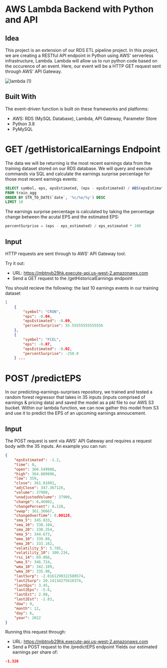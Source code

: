 # AWS Lambda Backend with Python and API 

## Idea
This project is an extension of our RDS ETL pipeline project. In this project, we are creating a RESTful API endpoint in Python using AWS' serverless infrastructure, Lambda. Lambda will allow us to run python code based on the occurence of an event. Here, our event will be a HTTP GET request sent through AWS' API Gateway. 

![lambda (1)](https://user-images.githubusercontent.com/45079557/154608639-53fd97bb-c3c9-4242-bde8-cc0c556abcf9.png)

## Built With
The event-driven function is built on these frameworks and platforms:
* AWS: RDS (MySQL Database), Lambda, API Gateway, Parameter Store
* Python 3.8
* PyMySQL

# GET /getHistoricalEarnings Endpoint
The data we will be returning is the most recent earnings data from the training dataset stored on our RDS database. We will query and execute commands via SQL and calculate the earnings surprise percentage for those most recent earnings events:
```sql
SELECT symbol, eps, epsEstimated, (eps - epsEstimated) / ABS(epsEstimated) * 100 AS percentSurprise
FROM train_agg
ORDER BY STR_TO_DATE(`date`, '%c/%e/%y') DESC
LIMIT 10
```

The earnings surprise percentage is calculated by taking the percentage change between the acutal EPS and the estimated EPS: 
```python
percentSurprise = (eps - eps_estimated) / eps_estimated * 100
```

## Input
HTTP requests are sent through to AWS' API Gateway tool.

Try it out:
* URL: https://mbtnvb29hk.execute-api.us-west-2.amazonaws.com
* Send a GET request to the /getHistoricalEarnings endpoint

You should recieve the following: the last 10 earnings events in our training dataset
```json
[
    {
        "symbol": "CRON",
        "eps": -0.04,
        "epsEstimated": -0.09,
        "percentSurprise": 55.55555555555556
    },
    {
        "symbol": "FCEL",
        "eps": -0.07,
        "epsEstimated": -0.02,
        "percentSurprise": -250.0
    } ...
```
# POST /predictEPS
In our predicting-earnings-surprises repository, we trained and tested a random forest regressor that takes in 35 inputs (inputs comprised of earnings & pricing data) and saved the model as a pkl file to our AWS S3 bucket. Within our lambda function, we can now gather this model from S3 and use it to predict the EPS of an upcoming earnings annoucement. 

## Input
The POST request is sent via AWS' API Gateway and requires a request body with the 35 inputs. An example you can run:

```json
{
    "epsEstimated": -1.2,
    "time": 0,
    "open": 360.549988,
    "high": 364.089996,
    "low": 359,
    "close": 361.01001,
    "adjClose": 347.367126,
    "volume": 37900,
    "unadjustedVolume": 37900,
    "change": 0.46002,
    "changePercent": 0.128,
    "vwap": 361.36667,
    "changeOverTime": 0.00128,
    "sma_5": 345.833,
    "sma_10": 338.104,
    "sma_20": 330.254,
    "ema_5": 344.673,
    "ema_10": 339.89,
    "ema_20": 333.162,
    "volatility_5": 5.785,
    "volatility_10": 100.234,
    "rsi_14": 69.866,
    "wma_5": 346.724,
    "wma_10": 342.109,
    "wma_20": 335.98,
    "lastSurp": -2.0161290322580574,
    "last2Surp": 20.14134275618374,
    "lastEps": 3.45,
    "last2Eps": -5.6,
    "lastEst": 2.88,
    "last2Est": -2.83,
    "dow": 9,
    "month": 12,
    "day": 6,
    "year": 2022
}
```
Running this request through:
* URL: https://mbtnvb29hk.execute-api.us-west-2.amazonaws.com
* Send a POST request to the /predictEPS endpoint
Yields our estimated earnings per share of:
```json
-1.326
```
